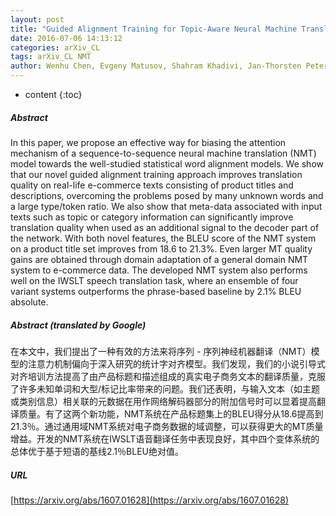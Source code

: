 ```yaml
---
layout: post
title: "Guided Alignment Training for Topic-Aware Neural Machine Translation"
date: 2016-07-06 14:13:12
categories: arXiv_CL
tags: arXiv_CL NMT
author: Wenhu Chen, Evgeny Matusov, Shahram Khadivi, Jan-Thorsten Peter
---
```


* content
{:toc}

##### Abstract
In this paper, we propose an effective way for biasing the attention mechanism of a sequence-to-sequence neural machine translation (NMT) model towards the well-studied statistical word alignment models. We show that our novel guided alignment training approach improves translation quality on real-life e-commerce texts consisting of product titles and descriptions, overcoming the problems posed by many unknown words and a large type/token ratio. We also show that meta-data associated with input texts such as topic or category information can significantly improve translation quality when used as an additional signal to the decoder part of the network. With both novel features, the BLEU score of the NMT system on a product title set improves from 18.6 to 21.3%. Even larger MT quality gains are obtained through domain adaptation of a general domain NMT system to e-commerce data. The developed NMT system also performs well on the IWSLT speech translation task, where an ensemble of four variant systems outperforms the phrase-based baseline by 2.1% BLEU absolute.

##### Abstract (translated by Google)
在本文中，我们提出了一种有效的方法来将序列 - 序列神经机器翻译（NMT）模型的注意力机制偏向于深入研究的统计字对齐模型。我们发现，我们的小说引导式对齐培训方法提高了由产品标题和描述组成的真实电子商务文本的翻译质量，克服了许多未知单词和大型/标记比率带来的问题。我们还表明，与输入文本（如主题或类别信息）相关联的元数据在用作网络解码器部分的附加信号时可以显着提高翻译质量。有了这两个新功能，NMT系统在产品标题集上的BLEU得分从18.6提高到21.3％。通过通用域NMT系统对电子商务数据的域调整，可以获得更大的MT质量增益。开发的NMT系统在IWSLT语音翻译任务中表现良好，其中四个变体系统的总体优于基于短语的基线2.1％BLEU绝对值。

##### URL
[https://arxiv.org/abs/1607.01628](https://arxiv.org/abs/1607.01628)

